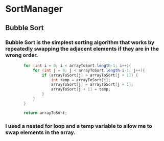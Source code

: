 # SortManager

## **Bubble Sort**
### Bubble Sort is the simplest sorting algorithm that works by repeatedly swapping the adjacent elements if they are in the wrong order.

```java
        for (int i = 0; i < arrayToSort.length-1; i++){
            for (int j = 0; j < arrayToSort.length-i-1; j++){
                if (arrayToSort[j] > arrayToSort[j + 1]) {
                    int temp = arrayToSort[j];
                    arrayToSort[j] = arrayToSort[j + 1];
                    arrayToSort[j + 1] = temp;
                }
            }
        }

        return arrayToSort;
```

### I used a nested for loop and a temp variable to allow me to swap elements in the array.
